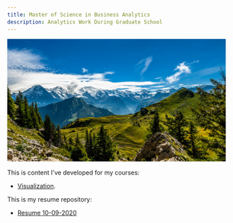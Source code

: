 ```yaml
---
title: Master of Science in Business Analytics
description: Analytics Work During Graduate School
---
```



![Interlaken](/pictures/Interlaken.jpg)

This is content I've developed for my courses:
- [Visualization](/graphing/index.md).

This is my resume repository:
- [Resume 10-09-2020]()
